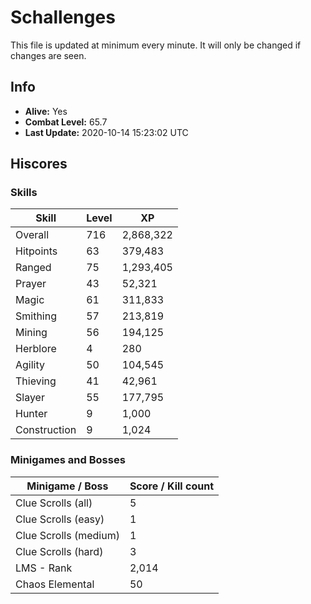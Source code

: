 # Schallenges

This file is updated at minimum every minute. It will only be changed if changes are seen.

## Info

 - **Alive:** Yes
 - **Combat Level:** 65.7
 - **Last Update:** 2020-10-14 15:23:02 UTC

## Hiscores

### Skills

| Skill | Level | XP |
|--|--|--|
| Overall | 716 | 2,868,322 |
| Hitpoints | 63 | 379,483 |
| Ranged | 75 | 1,293,405 |
| Prayer | 43 | 52,321 |
| Magic | 61 | 311,833 |
| Smithing | 57 | 213,819 |
| Mining | 56 | 194,125 |
| Herblore | 4 | 280 |
| Agility | 50 | 104,545 |
| Thieving | 41 | 42,961 |
| Slayer | 55 | 177,795 |
| Hunter | 9 | 1,000 |
| Construction | 9 | 1,024 |

### Minigames and Bosses

| Minigame / Boss | Score / Kill count |
|--|--|
| Clue Scrolls (all) | 5 |
| Clue Scrolls (easy) | 1 |
| Clue Scrolls (medium) | 1 |
| Clue Scrolls (hard) | 3 |
| LMS - Rank | 2,014 |
| Chaos Elemental | 50 |
